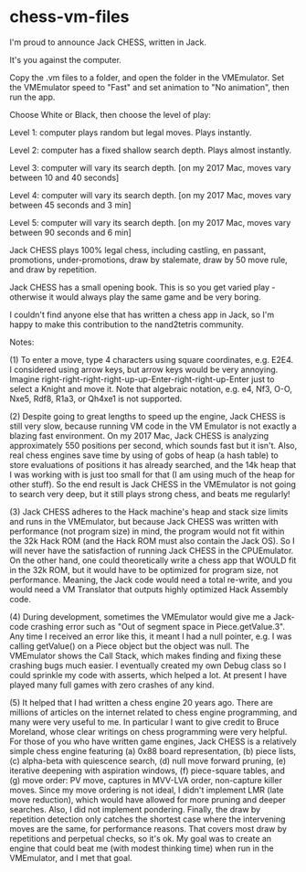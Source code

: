 # chess-vm-files

I'm proud to announce Jack CHESS, written in Jack.  

It's you against the computer.  

Copy the .vm files to a folder, and open the folder in the VMEmulator. Set the VMEmulator speed to "Fast" and set animation to "No animation", then run the app. 

Choose White or Black, then choose the level of play:

Level 1: computer plays random but legal moves.  Plays instantly. 

Level 2: computer has a fixed shallow search depth.  Plays almost instantly.

Level 3: computer will vary its search depth. [on my 2017 Mac, moves vary between 10 and 40 seconds]

Level 4: computer will vary its search depth. [on my 2017 Mac, moves vary between 45 seconds and 3 min]

Level 5: computer will vary its search depth. [on my 2017 Mac, moves vary between 90 seconds and 6 min]

Jack CHESS plays 100% legal chess, including castling, en passant, promotions, under-promotions, draw by stalemate, draw by 50 move rule, and draw by repetition.  

Jack CHESS has a small opening book.  This is so you get varied play - otherwise it would always play the same game and be very boring.  

I couldn't find anyone else that has written a chess app in Jack, so I'm happy to make this contribution to the nand2tetris community. 

Notes:

(1) To enter a move, type 4 characters using square coordinates, e.g. E2E4.  I considered using arrow keys, but arrow keys would be very annoying.  Imagine right-right-right-right-up-up-Enter-right-right-up-Enter just to select a Knight and move it.  Note that algebraic notation, e.g. e4, Nf3, O-O, Nxe5, Rdf8, R1a3, or Qh4xe1 is not supported.

(2) Despite going to great lengths to speed up the engine, Jack CHESS is still very slow, because running VM code in the VM Emulator is not exactly a blazing fast environment.  On my 2017 Mac, Jack CHESS is analyzing approximately 550 positions per second, which sounds fast but it isn't.  Also, real chess engines save time by using of gobs of heap (a hash table) to store evaluations of positions it has already searched, and the 14k heap that I was working with is just too small for that (I am using much of the heap for other stuff).  So the end result is Jack CHESS in the VMEmulator is not going to search very deep, but it still plays strong chess, and beats me regularly!

(3) Jack CHESS adheres to the Hack machine's heap and stack size limits and runs in the VMEmulator, but because Jack CHESS was written with performance (not program size) in mind, the program would not fit within the 32k Hack ROM (and the Hack ROM must also contain the Jack OS).  So I will never have the satisfaction of running Jack CHESS in the CPUEmulator. On the other hand, one could theoretically write a chess app that WOULD fit in the 32k ROM, but it would have to be optimized for program size, not performance. Meaning, the Jack code would need a total re-write, and you would need a VM Translator that outputs highly optimized Hack Assembly code.

(4) During development, sometimes the VMEmulator would give me a Jack-code crashing error such as "Out of segment space in Piece.getValue.3". Any time I received an error like this, it meant I had a null pointer, e.g. I was calling getValue() on a Piece object but the object was null.  The VMEmulator shows the Call Stack, which makes finding and fixing these crashing bugs much easier.  I eventually created my own Debug class so I could sprinkle my code with asserts, which helped a lot.  At present I have played many full games with zero crashes of any kind.

(5) It helped that I had written a chess engine 20 years ago. There are millions of articles on the internet related to chess engine programming, and many were very useful to me.  In particular I want to give credit to Bruce Moreland, whose clear writings on chess programming were very helpful.  For those of you who have written game engines, Jack CHESS is a relatively simple chess engine featuring (a) 0x88 board representation, (b) piece lists, (c) alpha-beta with quiescence search, (d) null move forward pruning, (e) iterative deepening with aspiration windows, (f) piece-square tables, and (g) move order: PV move, captures in MVV-LVA order, non-capture killer moves.  Since my move ordering is not ideal, I didn't implement LMR (late move reduction), which would have allowed for more pruning and deeper searches. Also, I did not implement pondering.  Finally, the draw by repetition detection only catches the shortest case where the intervening moves are the same, for performance reasons.  That covers most draw by repetitions and perpetual checks, so it's ok.  My goal was to create an engine that could beat me (with modest thinking time) when run in the VMEmulator, and I met that goal.


